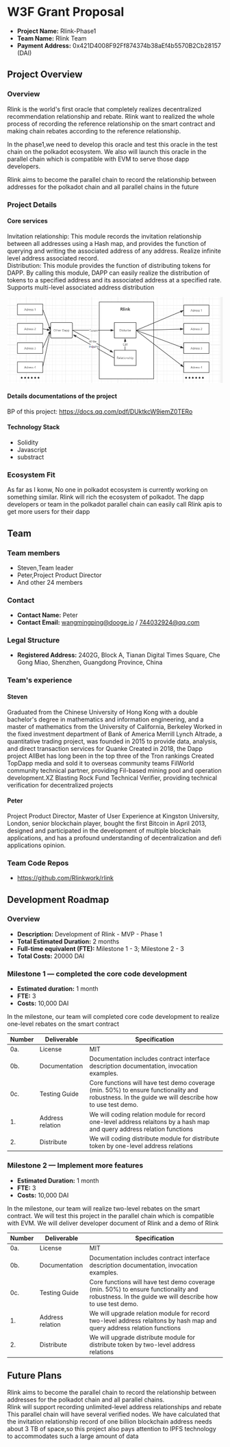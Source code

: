 # W3F Grant Proposal

* **Project Name:** Rlink-Phase1
* **Team Name:** Rlink Team
* **Payment Address:** 0x421D4008F92Ff874374b38aEf4b5570B2Cb28157 (DAI)

## Project Overview
### Overview

Rlink is the world's first oracle that completely realizes decentralized recommendation relationship and rebate. Rlink want to realized the whole process of recording the reference relationship on the smart contract and making chain rebates according to the reference relationship. 

In the phase1,we need to develop this oracle and test this oracle in the test chain on the polkadot ecosystem. We also will launch this oracle in the parallel chain which is compatible with EVM to serve those dapp developers.

Rlink aims to become the parallel chain to record the relationship between addresses for the polkadot chain and all parallel chains in the future

### Project Details
#### Core services
Invitation relationship: This module records the invitation relationship between all addresses using a Hash map, and provides the function of querying and writing the associated address of any address.  Realize infinite level address associated record.  
Distribution: This module provides the function of distributing tokens for DAPP. By calling this module, DAPP can easily realize the distribution of tokens to a specified address and its associated address at a specified rate.  Supports multi-level associated address distribution

![architecture](https://github.com/Rlinkwork/rlink/blob/f23465352ea1e046aa55df191e4dc44855cb8fa9/docs/architecture.png?raw=true)

#### Details documentations of the project
BP of this project: https://docs.qq.com/pdf/DUktkcW9iemZ0TERo

#### Technology Stack
* Solidity
* Javascript
* substract

### Ecosystem Fit

 As far as I konw, No one in polkadot ecosystem is currently working on something similar. 
Rlink will rich the ecosystem of polkadot. The dapp developers or team in the polkadot parallel chain can easily call Rlink apis to get more users for their dapp

## Team

### Team members

- Steven,Team leader
- Peter,Project Product Director
- And other 24 members

### Contact

* **Contact Name:** Peter
* **Contact Email:** wangmingping@dooge.io / 744032924@qq.com

### Legal Structure

* **Registered Address:** 2402G, Block A, Tianan Digital Times Square, Che Gong Miao, Shenzhen, Guangdong Province, China

### Team's experience

#### Steven
Graduated from the Chinese University of Hong Kong with a double bachelor's degree in mathematics and information engineering, and a master of mathematics from the University of California, Berkeley
Worked in the fixed investment department of Bank of America Merrill Lynch
AItrade, a quantitative trading project, was founded in 2015 to provide data, analysis, and direct transaction services for Quanke
Created in 2018, the Dapp project AllBet has long been in the top three of the Tron rankings
Created TopDapp media and sold it to overseas community teams
FilWorld community technical partner, providing Fil-based mining pool and operation development.XZ Blasting Rock Fund Technical Verifier, providing technical verification for decentralized projects

#### Peter
Project Product Director, Master of User Experience at Kingston University, London, senior blockchain player, bought the first Bitcoin in April 2013, designed and participated in the development of multiple blockchain applications, and has a profound understanding of decentralization and defi applications opinion.

### Team Code Repos
- https://github.com/Rlinkwork/rlink

## Development Roadmap
### Overview
- **Description:** Development of Rlink - MVP - Phase 1
- **Total Estimated Duration:** 2 months
- **Full-time equivalent (FTE):** Milestone 1 - 3; Milestone 2 - 3
- **Total Costs:** 20000 DAI

### Milestone 1 — completed the core code development
* **Estimated duration:** 1 month
* **FTE:**  3
* **Costs:** 10,000 DAI

In the milestone, our team will completed core code development to realize one-level rebates on the smart contract

| Number | Deliverable | Specification |
| ----- | ----------- | ------------- |
| 0a. | License | MIT |
| 0b. | Documentation | Documentation includes contract interface description documentation, invocation examples. |
| 0c. | Testing Guide | Core functions will have test demo coverage (min. 50%) to ensure functionality and robustness. In the guide we will describe how to use test demo. |
| 1. | Address relation | We will coding relation module for record one-level address relaitons by a hash map and query address relation functions |  
| 2. | Distribute | We will coding distribute module for distribute token by one-level address relations |  


### Milestone 2 — Implement more features

* **Estimated Duration:** 1 month
* **FTE:**  3
* **Costs:** 10,000 DAI

In the milestone, our team will realize two-level rebates on the smart contract. We will test this project in the parallel chain which is compatible with EVM. We will deliver developer document of Rlink and a demo of Rlink

| Number | Deliverable | Specification |
| ----- | ----------- | ------------- |
| 0a. | License | MIT |
| 0b. | Documentation | Documentation includes contract interface description documentation, invocation examples. |
| 0c. | Testing Guide | Core functions will have test demo coverage (min. 50%) to ensure functionality and robustness. In the guide we will describe how to use test demo. |
| 1. | Address relation | We will upgrade relation module for record two-level address relaitons by hash map and query address relation functions |  
| 2. | Distribute | We will upgrade distribute module for distribute token by two-level address relations | 

## Future Plans

Rlink aims to become the parallel chain to record the relationship between addresses for the polkadot chain and all parallel chains.  
Rlink will support recording unlimited-level address relationships and rebate
This parallel chain will have several verified nodes.
We have calculated that the invitation relationship record of one billion blockchain address needs about 3 TB of space,so this project also pays attention to IPFS technology to accommodates such a large amount of data
